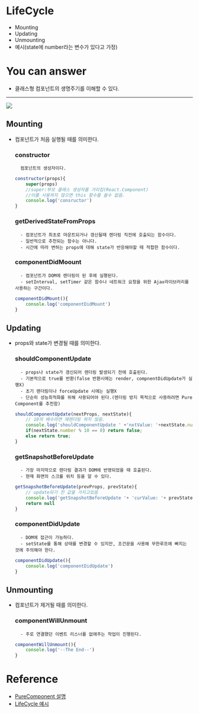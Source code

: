 # LifeCycle
- Mounting
- Updating
- Unmounting
- 예시(state에 number라는 변수가 있다고 가정)


# You can answer
- 클래스형 컴포넌트의 생명주기를 이해할 수 있다.

---
<img src="./image/lifecycle.jpeg">

## Mounting
- 컴포넌트가 처음 실행될 때를 의미한다.

    ### constructor
        컴포넌트의 생성자이다.
    ```js
    constructor(props){
        super(props) 
        //super:부모 클래스 생성자를 가리킴(React.Component)
        //이를 사용하지 않으면 this 함수를 쓸수 없음.
        console.log('consructor')
    }
    ```
    ### getDerivedStateFromProps
        - 컴포넌트가 최초로 마운트되거나 갱신될때 렌더링 직전에 호출되는 함수이다.
        - 일반적으로 추천되는 함수는 아니다.
        - 시간에 따라 변하는 props에 대해 state가 반응해야할 때 적합한 함수이다.

    ### componentDidMoount
        - 컴포넌트가 DOM에 렌더링이 된 후에 실행된다.
        - setInterval, setTimer 같은 함수나 네트워크 요청을 위한 Ajax라이브러리를 사용하는 구간이다.
    ```js
    componentDidMount(){
        console.log('componentDidMount')
    }
    ```
## Updating
- props와 state가 변경될 때를 의미한다.

    ### shouldComponentUpdate
        - props나 state가 갱신되어 렌더링 발생되기 전에 호출된다.
        - 기본적으로 true를 반환(false 반환시에는 render, compnentDidUpdate가 실행X)
        - 초기 렌더링이나 forceUpdate 시에는 실행X
        - 단순히 성능최적화를 위해 사용되어야 된다.(렌더링 방지 목적으로 사용하려면 Pure Component를 추천함)
    ```js
    shouldComponentUpdate(nextProps, nextState){
        // 10의 배수라면 재렌더링 하지 않음.
        console.log('shouldComponentUpdate ' +'nxtValue: '+nextState.number)
        if(nextState.number % 10 == 0) return false;
        else return true;
    }
    ```
    ### getSnapshotBeforeUpdate
        - 가장 마지막으로 렌더링 결과가 DOM에 반영되었을 때 호출된다.
        - 현재 화면의 스크롤 위치 등을 알 수 있다.
    ```js
    getSnapshotBeforeUpdate(prevProps, prevState){
        // update되기 전 값을 가지고있음
        console.log('getSnapshotBeforeUpdate '+ 'curValue: '+ prevState.number)
        return null
    }
    ```
    ### componentDidUpdate
        - DOM에 접근이 가능하다.
        - setState를 통해 상태를 변경할 수 있지만, 조건문을 사용해 무한루프에 빠지는 것에 주의해야 한다.
    ```js
    componentDidUpdate(){
        console.log('componentDidUpdate')
    }
    ```
## Unmounting
- 컴포넌트가 제거될 때를 의미한다.

    ### componentWillUnmount
        - 주로 연결했던 이벤트 리스너를 없애주는 작업이 진행된다.
    ```js
    componentWillUnmount(){
        console.log('--The End--')
    }
    ```
# Reference
- [PureComponent 설명](https://velog.io/@dolarge/Pure-Component%EB%9E%80)
- [LifeCycle 예시](https://corini.tistory.com/entry/%EB%A6%AC%EC%95%A1%ED%8A%B8React-%ED%95%99%EC%8A%B5%EC%9E%90%EB%A5%BC-%EC%9C%84%ED%95%9C-%EA%B8%B0%EC%B4%88%EC%A7%80%EC%8B%9D-%EC%BB%B4%ED%8F%AC%EB%84%8C%ED%8A%B8-%EC%83%9D%EB%AA%85%EC%A3%BC%EA%B8%B0?category=838184)
